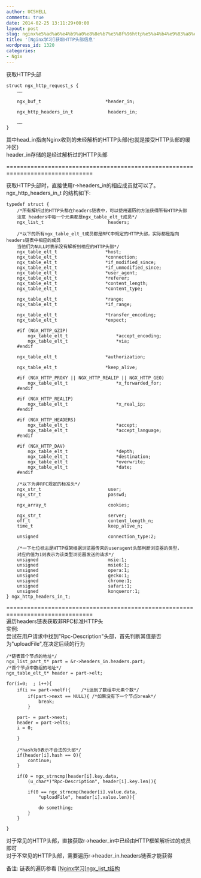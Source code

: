 ```yaml
---
author: UCSHELL
comments: true
date: 2014-02-25 13:11:29+00:00
layout: post
slug: nginx%e5%ad%a6%e4%b9%a0%e8%8e%b7%e5%8f%96http%e5%a4%b4%e9%83%a8%e4%bf%a1%e6%81%af
title: '[Nginx学习]获取HTTP头部信息'
wordpress_id: 1320
categories:
- Ngix
---
```


获取HTTP头部

    
    struct ngx_http_request_s {
    	……
    
    	ngx_buf_t                        *header_in;
    
    	ngx_http_headers_in_t             headers_in;
    
    	……
    }


其中head_in指向Nginx收到的未经解析的HTTP头部(也就是接受HTTP头部的缓冲区)  
header_in存储的是经过解析过的HTTP头部

===============================================================================

获取HTTP头部时，直接使用r->headers_in的相应成员就可以了。
ngx_http_headers_in_t 的结构如下:

    
         
    typedef struct {
    	/*所有解析过的HTTP头都在headers链表中，可以使用遍历的方法获得所有HTTP头部
    	注意 headers中每一个元素都是ngx_table_elt_t成员*/	
    	ngx_list_t                        headers;
    
    	/*以下的所有ngx_table_elt_t成员都是RFC中规定的HTTP头部，实际都是指向headers链表中相应的成员
    	当他们为NULL时表示没有解析到相应的HTTP头部*/
    	ngx_table_elt_t                  *host;
    	ngx_table_elt_t                  *connection;
    	ngx_table_elt_t                  *if_modified_since;
    	ngx_table_elt_t                  *if_unmodified_since;
    	ngx_table_elt_t                  *user_agent;
    	ngx_table_elt_t                  *referer;
    	ngx_table_elt_t                  *content_length;
    	ngx_table_elt_t                  *content_type;
    
    	ngx_table_elt_t                  *range;
    	ngx_table_elt_t                  *if_range;
    
    	ngx_table_elt_t                  *transfer_encoding;
    	ngx_table_elt_t                  *expect;
    
    	#if (NGX_HTTP_GZIP)
    		ngx_table_elt_t                  *accept_encoding;
    		ngx_table_elt_t                  *via;
    	#endif
    
    	ngx_table_elt_t                  *authorization;
    
    	ngx_table_elt_t                  *keep_alive;
    
    	#if (NGX_HTTP_PROXY || NGX_HTTP_REALIP || NGX_HTTP_GEO)
    		ngx_table_elt_t                  *x_forwarded_for;
    	#endif
    
    	#if (NGX_HTTP_REALIP)
    		ngx_table_elt_t                  *x_real_ip;
    	#endif
    
    	#if (NGX_HTTP_HEADERS)
    		ngx_table_elt_t                  *accept;
    		ngx_table_elt_t                  *accept_language;
    	#endif
    
    	#if (NGX_HTTP_DAV)
    		ngx_table_elt_t                  *depth;
    		ngx_table_elt_t                  *destination;
    		ngx_table_elt_t                  *overwrite;
    		ngx_table_elt_t                  *date;
    	#endif
    
    	/*以下为非RFC规定的标准头*/
    	ngx_str_t                         user;
    	ngx_str_t                         passwd;
    
    	ngx_array_t                       cookies;
    
    	ngx_str_t                         server;
    	off_t                             content_length_n;
    	time_t                            keep_alive_n;
    
    	unsigned                          connection_type:2;
    
    	/*一下七位标志是HTTP框架根据浏览器传来的useragent头部判断浏览器的类型，
    	对应的值为1则表示为该类型浏览器发送的请求*/
    	unsigned                          msie:1;
    	unsigned                          msie6:1;
    	unsigned                          opera:1;
    	unsigned                          gecko:1;
    	unsigned                          chrome:1;
    	unsigned                          safari:1;
    	unsigned                          konqueror:1;
    } ngx_http_headers_in_t;


===============================================================================  
遍历headers链表获取非RFC标准HTTP头  
实例:  
尝试在用户请求中找到"Rpc-Description"头部，首先判断其值是否为"uploadFile",在决定后续的行为

    
    /*链表首个节点的地址*/
    ngx_list_part_t* part = &r->headers_in.headers.part;	
    /*首个节点中数组的地址*/
    ngx_table_elt_t* header = part->elt;
    
    for(i=0;  ; i++){
    	if(i >= part->nelf){	/*i达到了数组中元素个数*/
    		if(part->next == NULL){	/*如果没有下一个节点break*/
    			break;
    		}
    
    	part- = part->next;
    	header = part->elts;
    	i = 0;	
    
    	}
    
    	/*hash为0表示不合法的头部*/
    	if(header[i].hash == 0){
    		continue;
    	}
    
    	if(0 = ngx_strncmp(header[i].key.data, 
    		(u_char*)"Rpc-Description", header[i].key.len)){
    
    		if(0 == ngx_strncmp(header[i].value.data, 
    			"uploadFile", header[i].value.len)){
    
    			do something;
    		}
    	}
    
    }

  
对于常见的HTTP头部，直接获取r->header_in中已经由HTTP框架解析过的成员即可  
对于不常见的HTTP头部，需要遍历r->header_in.headers链表才能获得  

备注:
链表的遍历参看 [[Nginx学习]ngx_list_t结构](http://ucshell.com/archives/1317)
